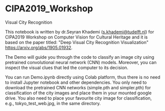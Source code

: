 # CIPA2019_Workshop
Visual City Recognition 

This notebook is written by dr.Seyran Khademi (s.khademi@tudelft.nl) for CIPA2019 Workshop on Computer Vision for Cultural Heritage and it is based on the paper titled: "Deep Visual City Recognition Visualization" https://arxiv.org/abs/1905.01932.

The Demo will guide you through the code to classify an image city using pretrained convolutional neural network (CNN) models. Moreover, you can inspect the visual clues that led the computer to its decision. 

You can run Demo.ipynb directly using Colab platform, thus there is no need to install Jupyter notebook and other dependencies.  You only need to download the pretrained CNN networks (simple.pth and simpler.pth) for classification of the city images and place them in your mounted google drive. You also need to place your favourite city image for classification, e.g., tokyo_test_web.jpg, in the same directory. 
